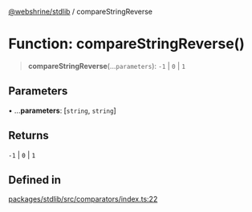 [@webshrine/stdlib](../globals.md) / compareStringReverse

# Function: compareStringReverse()

> **compareStringReverse**(...`parameters`): `-1` \| `0` \| `1`

## Parameters

• ...**parameters**: [`string`, `string`]

## Returns

`-1` \| `0` \| `1`

## Defined in

[packages/stdlib/src/comparators/index.ts:22](https://github.com/webshrine/webshrine/blob/8cedc3f2efca3108f17475a5ce8404715d0d24a5/packages/stdlib/src/comparators/index.ts#L22)
